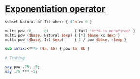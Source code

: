 [1]: https://rosettacode.org/wiki/Exponentiation_operator

# [Exponentiation operator][1]

```perl
subset Natural of Int where { $^n >= 0 }
 
multi pow (0,     0)            { fail '0**0 is undefined' }
multi pow ($base, Natural $exp) { [*] $base xx $exp }
multi pow ($base, Int $exp)     { 1 / pow $base, -$exp }
 
sub infix:<***> ($a, $b) { pow $a, $b }
 
# Testing
 
say pow .75, -5;
say .75 *** -5;
```